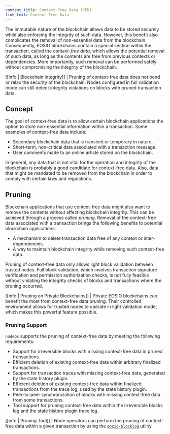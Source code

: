 ```yaml
---
content_title: Context-Free Data (CFD)
link_text: Context-Free Data
---
```


The immutable nature of the blockchain allows data to be stored securely while also enforcing the integrity of such data. However, this benefit also complicates the removal of non-essential data from the blockchain. Consequently, EOSIO blockchains contain a special section within the transaction, called the *context-free data*, which allows the potential removal of such data, as long as the contents are free from previous contexts or dependencies. More importantly, such removal can be performed safely without compromising the integrity of the blockchain.

[[info | Blockchain Integrity]]
| Pruning of context-free data does not bend or relax the security of the blockchain. Nodes configured in full validation mode can still detect integrity violations on blocks with pruned transaction data.

## Concept
The goal of context-free data is to allow certain blockchain applications the option to store non-essential information within a transaction. Some examples of context-free data include:

* Secondary blockchain data that is transient or temporary in nature.
* Short-term, non-critical data associated with a transaction message.
* User comments made to an online article stored on the blockchain.

In general, any data that is not vital for the operation and integrity of the blockchain is probably a good candidate for context-free data. Also, data that might be mandated to be removed from the blockchain in order to comply with certain laws and regulations.

## Pruning
Blockchain applications that use context-free data might also want to remove the contents without affecting blockchain integrity. This can be achieved through a process called *pruning*. Removal of the context-free data associated with a transaction brings the following benefits to potential blockchain applications:

* A mechanism to delete transaction data free of any context or inter-dependencies.
* A way to maintain blockchain integrity while removing such context-free data.

Pruning of context-free data only allows light block validation between trusted nodes. Full block validation, which involves transaction signature verification and permission authorization checks, is not fully feasible without violating the integrity checks of blocks and transactions where the pruning occurred.

[[info | Pruning on Private Blockchains]]
| Private EOSIO blockchains can benefit the most from context-free data pruning. Their controlled environment allows for trusted nodes to operate in light validation mode, which makes this powerful feature possible.

### Pruning Support
`nodeos` supports the pruning of context-free data by meeting the following requirements:

* Support for irreversible blocks with missing context-free data in pruned transactions.
* Efficient deletion of existing context-free data within arbitrary finalized transactions.
* Support for transaction traces with missing context-free data, generated by the state history plugin.
* Efficient deletion of existing context-free data within finalized transactions from the trace log, used by the state history plugin.
* Peer-to-peer synchronization of blocks with missing context-free data from some transactions.
* Tool support for pruning context-free data within the irreversible blocks log and the state history plugin trace log.

[[info | Pruning Tool]]
| Node operators can perform the pruning of context-free data within a given transaction by using the [`eosio-blocklog`](../../../10_utilities/05_eosio-blocklog.md) utility.
